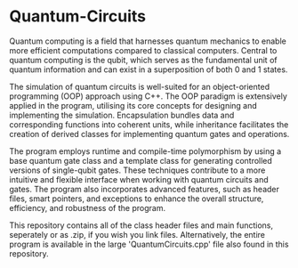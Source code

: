 # Quantum-Circuits

Quantum computing is a field that harnesses quantum mechanics to enable more efficient computations compared to classical computers. Central to quantum computing is the qubit, which serves as the fundamental unit of quantum information and can exist in a superposition of both 0 and 1 states.

The simulation of quantum circuits is well-suited for an object-oriented programming (OOP) approach using C++. The OOP paradigm is extensively applied in the program, utilising its core concepts for designing and implementing the simulation. Encapsulation bundles data and corresponding functions into coherent units, while inheritance facilitates the creation of derived classes for implementing quantum gates and operations.

The program employs runtime and compile-time polymorphism by using a base quantum gate class and a template class for generating controlled versions of single-qubit gates. These techniques contribute to a more intuitive and flexible interface when working with quantum circuits and gates. The program also incorporates advanced features, such as header files, smart pointers, and exceptions to enhance the overall structure, efficiency, and robustness of the program.

This repository contains all of the class header files and main functions, seperately or as .zip, if you wish you link files. Alternatively, the entire program is available in the large 'QuantumCircuits.cpp' file also found in this repository.
